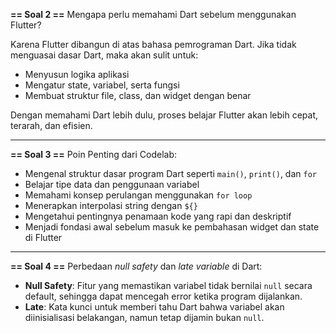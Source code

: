 **== Soal 2 ==**
Mengapa perlu memahami Dart sebelum menggunakan Flutter?

Karena Flutter dibangun di atas bahasa pemrograman Dart. Jika tidak menguasai dasar Dart, maka akan sulit untuk:

* Menyusun logika aplikasi
* Mengatur state, variabel, serta fungsi
* Membuat struktur file, class, dan widget dengan benar

Dengan memahami Dart lebih dulu, proses belajar Flutter akan lebih cepat, terarah, dan efisien.

---

**== Soal 3 ==**
Poin Penting dari Codelab:

* Mengenal struktur dasar program Dart seperti `main()`, `print()`, dan `for`
* Belajar tipe data dan penggunaan variabel
* Memahami konsep perulangan menggunakan `for loop`
* Menerapkan interpolasi string dengan `${}`
* Mengetahui pentingnya penamaan kode yang rapi dan deskriptif
* Menjadi fondasi awal sebelum masuk ke pembahasan widget dan state di Flutter

---

**== Soal 4 ==**
Perbedaan *null safety* dan *late variable* di Dart:

* **Null Safety**: Fitur yang memastikan variabel tidak bernilai `null` secara default, sehingga dapat mencegah error ketika program dijalankan.
* **Late**: Kata kunci untuk memberi tahu Dart bahwa variabel akan diinisialisasi belakangan, namun tetap dijamin bukan `null`.
